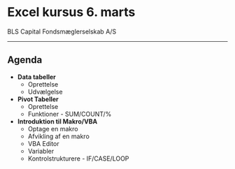 # Excel kursus 6. marts
BLS Capital Fondsmæglerselskab A/S
 
 ---

## Agenda

- **Data tabeller**
	+ Oprettelse
	+ Udvælgelse
- **Pivot Tabeller**
	+ Oprettelse
	+ Funktioner - SUM/COUNT/%
- **Introduktion til Makro/VBA**
	+ Optage en makro
	+ Afvikling af en makro
	+ VBA Editor
	+ Variabler
	+ Kontrolstrukturere - IF/CASE/LOOP
